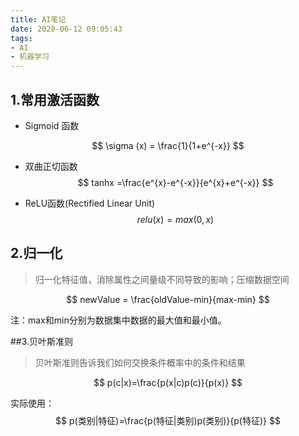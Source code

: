 ```yaml
---
title: AI笔记
date: 2020-06-12 09:05:43
tags:
- AI
- 机器学习
---
```


## 1.常用激活函数
- Sigmoid 函数

$$
\sigma (x) = \frac{1}{1+e^{-x}}
$$

- 双曲正切函数
$$
tanhx =\frac{e^{x}-e^{-x}}{e^{x}+e^{-x}}
$$

- ReLU函数(Rectified Linear Unit)
$$
relu(x)=max(0,x)
$$

<!--more-->

## 2.归一化

> 归一化特征值，消除属性之间量级不同导致的影响；压缩数据空间

$$
newValue = \frac{oldValue-min}{max-min} 
$$

注：max和min分别为数据集中数据的最大值和最小值。

##3.贝叶斯准则
> 贝叶斯准则告诉我们如何交换条件概率中的条件和结果

$$
p(c|x)=\frac{p(x|c)p(c)}{p(x)}
$$

实际使用：
$$
p(类别|特征)=\frac{p(特征|类别)p(类别)}{p(特征)}
$$
